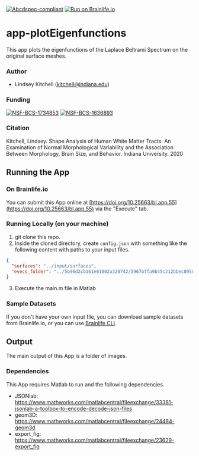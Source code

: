 [![Abcdspec-compliant](https://img.shields.io/badge/ABCD_Spec-v1.1-green.svg)](https://github.com/brain-life/abcd-spec)
[![Run on Brainlife.io](https://img.shields.io/badge/Brainlife-bl.app.1-blue.svg)](https://doi.org/10.25663/bl.app.1)

# app-plotEigenfunctions
This app plots the eigenfunctions of the Laplace Beltrami Spectrum on the original surface meshes. 

### Author
- Lindsey Kitchell (kitchell@indiana.edu)

### Funding 
[![NSF-BCS-1734853](https://img.shields.io/badge/NSF_BCS-1734853-blue.svg)](https://nsf.gov/awardsearch/showAward?AWD_ID=1734853)
[![NSF-BCS-1636893](https://img.shields.io/badge/NSF_BCS-1636893-blue.svg)](https://nsf.gov/awardsearch/showAward?AWD_ID=1636893)

### Citation
Kitchell, Lindsey. Shape Analysis of Human White Matter Tracts: An Examination of Normal Morphological Variability and the Association Between Morphology, Brain Size, and Behavior. Indiana University. 2020

## Running the App 

### On Brainlife.io

You can submit this App online at [https://doi.org/10.25663/bl.app.55](https://doi.org/10.25663/bl.app.55) via the "Execute" tab.

### Running Locally (on your machine)

1. git clone this repo.
2. Inside the cloned directory, create `config.json` with something like the following content with paths to your input files.

```json
{
  "surfaces": "../input/surfaces",
  "evecs_folder": "../5b96d2cb161e01002a320742/5967bffa9b45c212bbec8958/output"      
}
```

3. Execute the main.m file in Matlab



### Sample Datasets

If you don't have your own input file, you can download sample datasets from Brainlife.io, or you can use [Brainlife CLI](https://github.com/brain-life/cli).


## Output

The main output of this App is a folder of images. 

### Dependencies

This App requires Matlab to run and the following dependencies.  

  - JSONlab: https://www.mathworks.com/matlabcentral/fileexchange/33381-jsonlab-a-toolbox-to-encode-decode-json-files
  - geom3D: https://www.mathworks.com/matlabcentral/fileexchange/24484-geom3d
  - export_fig: https://www.mathworks.com/matlabcentral/fileexchange/23629-export_fig
